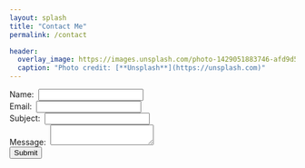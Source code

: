 ```yaml
---
layout: splash
title: "Contact Me"
permalink: /contact

header:
  overlay_image: https://images.unsplash.com/photo-1429051883746-afd9d56fbdaf?ixlib=rb-0.3.5&q=80&fm=jpg&crop=entropy&s=a40432a29a1c55fc0b2ec7f1f2271877
  caption: "Photo credit: [**Unsplash**](https://unsplash.com)"
---
```

<script>var submitted = false;</script>

<form name="gform" id="gform" enctype="text/plain" action="https://docs.google.com/forms/d/1mo5qkiRpcCYfFbbcjDnQYqwnFSj_AI1eWBqDlKa_-aw/formResponse" target="hidden_iframe" onsubmit="submitted=true;">
  <span class="prompt">Name:&nbsp;</span>
    <input type="text" class="input" name="entry.304859895" id="entry.304859895" required><br/>
  <span class="prompt">Email:&nbsp;</span>
    <input type="email" class="input" name="entry.2064915051" id="entry.2064915051" required><br/>
  <span class="prompt">Subject:&nbsp;</span>
    <input type="text" class="input" name="entry.1946085487" id="entry.1946085487" required><br/>
  <span class="prompt">Message:&nbsp;</span>
    <span class="input"><textarea name="entry.1823473257" id="entry.1823473257" required></textarea></span><br/>
  <div class="buttonrow"><input type="submit" value="Submit" form="gform"></div>
</form>

<iframe name="hidden_iframe" id="hidden_iframe" style="display:none;" onload="if(submitted) {}"></iframe>
